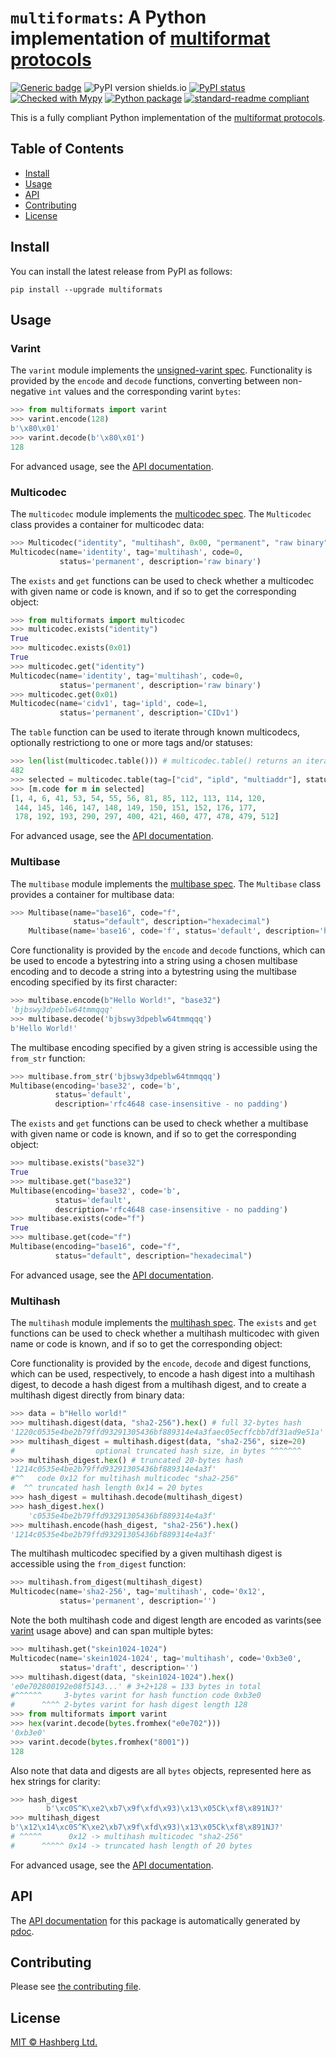 # `multiformats`: A Python implementation of [multiformat protocols](https://multiformats.io/)

[![Generic badge](https://img.shields.io/badge/python-3.6+-green.svg)](https://docs.python.org/3.6/)
![PyPI version shields.io](https://img.shields.io/pypi/v/multiformats.svg)
[![PyPI status](https://img.shields.io/pypi/status/multiformats.svg)](https://pypi.python.org/pypi/multiformats/)
[![Checked with Mypy](http://www.mypy-lang.org/static/mypy_badge.svg)](https://github.com/python/mypy)
[![Python package](https://github.com/hashberg-io/multiformats/actions/workflows/python-pytest.yml/badge.svg)](https://github.com/hashberg-io/multiformats/actions/workflows/python-pytest.yml)
[![standard-readme compliant](https://img.shields.io/badge/readme%20style-standard-brightgreen.svg?style=flat-square)](https://github.com/RichardLitt/standard-readme)


This is a fully compliant Python implementation of the [multiformat protocols](https://multiformats.io/).


## Table of Contents

- [Install](#install)
- [Usage](#usage)
- [API](#api)
- [Contributing](#contributing)
- [License](#license)


## Install

You can install the latest release from PyPI as follows:

```
pip install --upgrade multiformats
```

## Usage

### Varint

The `varint` module implements the [unsigned-varint spec](https://github.com/multiformats/unsigned-varint). Functionality is provided by the `encode` and `decode` functions, converting between non-negative `int` values and the corresponding varint `bytes`: 

```py
>>> from multiformats import varint
>>> varint.encode(128)
b'\x80\x01'
>>> varint.decode(b'\x80\x01')
128
```

For advanced usage, see the [API documentation](https://hashberg-io.github.io/multiformats/multiformats/varint.html). 


### Multicodec

The `multicodec` module implements the [multicodec spec](https://github.com/multiformats/multicodec). The `Multicodec` class provides a container for multicodec data:

```py
>>> Multicodec("identity", "multihash", 0x00, "permanent", "raw binary")
Multicodec(name='identity', tag='multihash', code=0,
           status='permanent', description='raw binary')
```

The `exists` and `get` functions can be used to check whether a multicodec with given name or code is known, and if so to get the corresponding object:

```py
>>> from multiformats import multicodec
>>> multicodec.exists("identity")
True
>>> multicodec.exists(0x01)
True
>>> multicodec.get("identity")
Multicodec(name='identity', tag='multihash', code=0,
           status='permanent', description='raw binary')
>>> multicodec.get(0x01)
Multicodec(name='cidv1', tag='ipld', code=1,
           status='permanent', description='CIDv1')
```

The `table` function can be used to iterate through known multicodecs, optionally restrictiong to one or more tags and/or statuses:

```py
>>> len(list(multicodec.table())) # multicodec.table() returns an iterator
482
>>> selected = multicodec.table(tag=["cid", "ipld", "multiaddr"], status="permanent")
>>> [m.code for m in selected]
[1, 4, 6, 41, 53, 54, 55, 56, 81, 85, 112, 113, 114, 120,
 144, 145, 146, 147, 148, 149, 150, 151, 152, 176, 177,
 178, 192, 193, 290, 297, 400, 421, 460, 477, 478, 479, 512]
```

For advanced usage, see the [API documentation](https://hashberg-io.github.io/multiformats/multiformats/multicodec.html).


### Multibase

The `multibase` module implements the [multibase spec](https://github.com/multiformats/multibase). The `Multibase` class provides a container for multibase data:

```py
>>> Multibase(name="base16", code="f",
              status="default", description="hexadecimal")
    Multibase(name='base16', code='f', status='default', description='hexadecimal')
```

Core functionality is provided by the `encode` and `decode` functions, which can be used to
encode a bytestring into a string using a chosen multibase encoding and to decode a string
into a bytestring using the multibase encoding specified by its first character:

```py
>>> multibase.encode(b"Hello World!", "base32")
'bjbswy3dpeblw64tmmqqq'
>>> multibase.decode('bjbswy3dpeblw64tmmqqq')
b'Hello World!'
```

The multibase encoding specified by a given string is accessible using the `from_str` function:
```py
>>> multibase.from_str('bjbswy3dpeblw64tmmqqq')
Multibase(encoding='base32', code='b',
          status='default',
          description='rfc4648 case-insensitive - no padding')
```

The `exists` and `get` functions can be used to check whether a multibase with given name or code is known, and if so to get the corresponding object:

```py
>>> multibase.exists("base32")
True
>>> multibase.get("base32")
Multibase(encoding='base32', code='b',
          status='default',
          description='rfc4648 case-insensitive - no padding')
>>> multibase.exists(code="f")
True
>>> multibase.get(code="f")
Multibase(encoding="base16", code="f",
          status="default", description="hexadecimal")
```

For advanced usage, see the [API documentation](https://hashberg-io.github.io/multiformats/multiformats/multibase.html).


### Multihash

The `multihash` module implements the [multihash spec](https://github.com/multiformats/multihash). The `exists` and `get` functions can be used to check whether a multihash multicodec with given name or code is known, and if so to get the corresponding object:


Core functionality is provided by the `encode`, `decode` and digest functions, which
can be used, respectively, to encode a hash digest into a multihash digest, to decode
a hash digest from a multihash digest, and to create a multihash digest directly from
binary data:

```py
>>> data = b"Hello world!"
>>> multihash.digest(data, "sha2-256").hex() # full 32-bytes hash
'1220c0535e4be2b79ffd93291305436bf889314e4a3faec05ecffcbb7df31ad9e51a'
>>> multihash_digest = multihash.digest(data, "sha2-256", size=20)
#                  optional truncated hash size, in bytes ^^^^^^^
>>> multihash_digest.hex() # truncated 20-bytes hash
'1214c0535e4be2b79ffd93291305436bf889314e4a3f'
#^^   code 0x12 for multihash multicodec "sha2-256"
#  ^^ truncated hash length 0x14 = 20 bytes
>>> hash_digest = multihash.decode(multihash_digest)
>>> hash_digest.hex()
    'c0535e4be2b79ffd93291305436bf889314e4a3f'
>>> multihash.encode(hash_digest, "sha2-256").hex()
'1214c0535e4be2b79ffd93291305436bf889314e4a3f'
```

The multihash multicodec specified by a given multihash digest is accessible using the `from_digest` function:

```py
>>> multihash.from_digest(multihash_digest)
Multicodec(name='sha2-256', tag='multihash', code='0x12',
           status='permanent', description='')
```

Note the both multihash code and digest length are encoded as varints(see [varint](#varint) usage above) and can span multiple bytes:

```py
>>> multihash.get("skein1024-1024")
Multicodec(name='skein1024-1024', tag='multihash', code='0xb3e0',
           status='draft', description='')
>>> multihash.digest(data, "skein1024-1024").hex()
'e0e702800192e08f5143...' # 3+2+128 = 133 bytes in total
#^^^^^^     3-bytes varint for hash function code 0xb3e0
#      ^^^^ 2-bytes varint for hash digest length 128
>>> from multiformats import varint
>>> hex(varint.decode(bytes.fromhex("e0e702")))
'0xb3e0'
>>> varint.decode(bytes.fromhex("8001"))
128
```

Also note that data and digests are all `bytes` objects, represented here as hex strings for clarity:

```py
>>> hash_digest
        b'\xc0S^K\xe2\xb7\x9f\xfd\x93)\x13\x05Ck\xf8\x891NJ?'
>>> multihash_digest
b'\x12\x14\xc0S^K\xe2\xb7\x9f\xfd\x93)\x13\x05Ck\xf8\x891NJ?'
# ^^^^^      0x12 -> multihash multicodec "sha2-256"
#      ^^^^^ 0x14 -> truncated hash length of 20 bytes
```

For advanced usage, see the [API documentation](https://hashberg-io.github.io/multiformats/multiformats/multihash.html).


## API

The [API documentation](https://hashberg-io.github.io/multiformats/multiformats/index.html) for this package is automatically generated by [pdoc](https://pdoc3.github.io/pdoc/).


## Contributing

Please see [the contributing file](./CONTRIBUTING.md).


## License

[MIT © Hashberg Ltd.](LICENSE)
